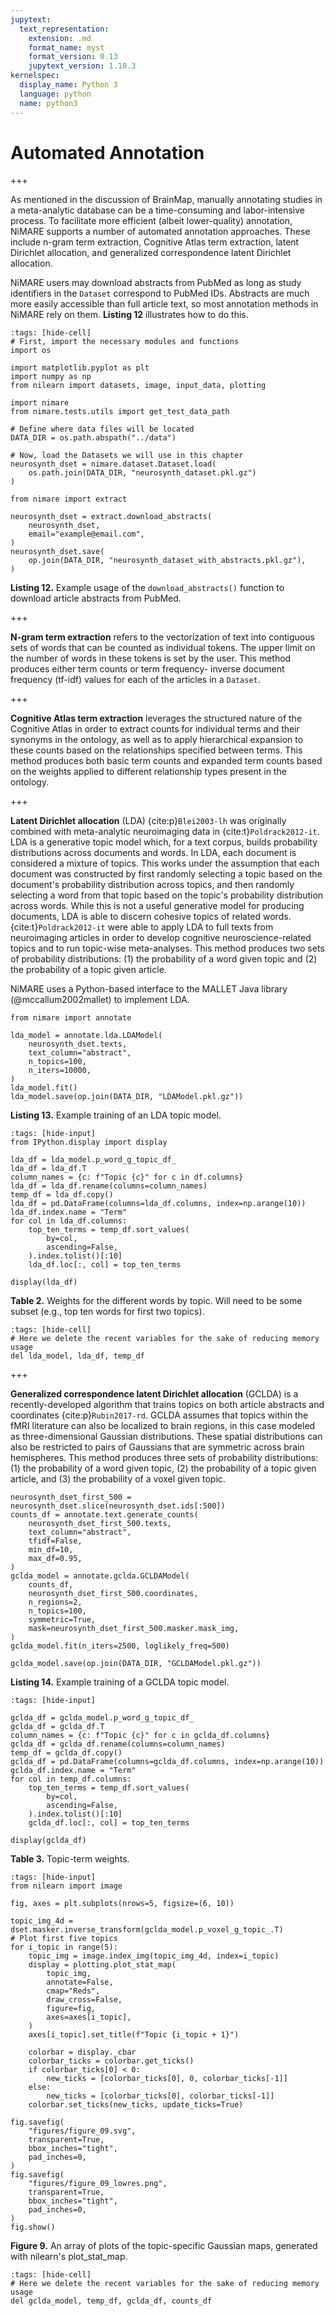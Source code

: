 ```yaml
---
jupytext:
  text_representation:
    extension: .md
    format_name: myst
    format_version: 0.13
    jupytext_version: 1.10.3
kernelspec:
  display_name: Python 3
  language: python
  name: python3
---
```


# Automated Annotation

+++

As mentioned in the discussion of BrainMap, manually annotating studies in a meta-analytic database can be a time-consuming and labor-intensive process.
To facilitate more efficient (albeit lower-quality) annotation, NiMARE supports a number of automated annotation approaches.
These include n-gram term extraction, Cognitive Atlas term extraction, latent Dirichlet allocation, and generalized correspondence latent Dirichlet allocation.

NiMARE users may download abstracts from PubMed as long as study identifiers in the `Dataset` correspond to PubMed IDs.
Abstracts are much more easily accessible than full article text, so most annotation methods in NiMARE rely on them.
**Listing 12** illustrates how to do this.

```{code-cell} ipython3
:tags: [hide-cell]
# First, import the necessary modules and functions
import os

import matplotlib.pyplot as plt
import numpy as np
from nilearn import datasets, image, input_data, plotting

import nimare
from nimare.tests.utils import get_test_data_path

# Define where data files will be located
DATA_DIR = os.path.abspath("../data")

# Now, load the Datasets we will use in this chapter
neurosynth_dset = nimare.dataset.Dataset.load(
    os.path.join(DATA_DIR, "neurosynth_dataset.pkl.gz")
)
```

```{code-cell} ipython3
from nimare import extract

neurosynth_dset = extract.download_abstracts(
    neurosynth_dset,
    email="example@email.com",
)
neurosynth_dset.save(
    op.join(DATA_DIR, "neurosynth_dataset_with_abstracts.pkl.gz"),
)
```

**Listing 12.** Example usage of the `download_abstracts()` function to download article abstracts from PubMed.

+++

**N-gram term extraction** refers to the vectorization of text into contiguous sets of words that can be counted as individual tokens.
The upper limit on the number of words in these tokens is set by the user.
This method produces either term counts or term frequency- inverse document frequency (tf-idf) values for each of the articles in a `Dataset`.

+++

**Cognitive Atlas term extraction** leverages the structured nature of the Cognitive Atlas in order to extract counts for individual terms and their synonyms in the ontology, as well as to apply hierarchical expansion to these counts based on the relationships specified between terms.
This method produces both basic term counts and expanded term counts based on the weights applied to different relationship types present in the ontology.

+++

**Latent Dirichlet allocation** (LDA) \{cite:p}`Blei2003-lh` was originally combined with meta-analytic neuroimaging data in {cite:t}`Poldrack2012-it`.
LDA is a generative topic model which, for a text corpus, builds probability distributions across documents and words.
In LDA, each document is considered a mixture of topics.
This works under the assumption that each document was constructed by first randomly selecting a topic based on the document's probability distribution across topics, and then randomly selecting a word from that topic based on the topic's probability distribution across words.
While this is not a useful generative model for producing documents, LDA is able to discern cohesive topics of related words.
{cite:t}`Poldrack2012-it` were able to apply LDA to full texts from neuroimaging articles in order to develop cognitive neuroscience-related topics and to run topic-wise meta-analyses.
This method produces two sets of probability distributions: (1) the probability of a word given topic and (2) the probability of a topic given article.

NiMARE uses a Python-based interface to the MALLET Java library (@mccallum2002mallet) to implement LDA.

```{code-cell} ipython3
from nimare import annotate

lda_model = annotate.lda.LDAModel(
    neurosynth_dset.texts,
    text_column="abstract",
    n_topics=100,
    n_iters=10000,
)
lda_model.fit()
lda_model.save(op.join(DATA_DIR, "LDAModel.pkl.gz"))
```

**Listing 13.** Example training of an LDA topic model.

```{code-cell} ipython3
:tags: [hide-input]
from IPython.display import display

lda_df = lda_model.p_word_g_topic_df_
lda_df = lda_df.T
column_names = {c: f"Topic {c}" for c in df.columns}
lda_df = lda_df.rename(columns=column_names)
temp_df = lda_df.copy()
lda_df = pd.DataFrame(columns=lda_df.columns, index=np.arange(10))
lda_df.index.name = "Term"
for col in lda_df.columns:
    top_ten_terms = temp_df.sort_values(
        by=col,
        ascending=False,
    ).index.tolist()[:10]
    lda_df.loc[:, col] = top_ten_terms

display(lda_df)
```

**Table 2.** Weights for the different words by topic.
Will need to be some subset (e.g., top ten words for first two topics).

```{code-cell} ipython3
:tags: [hide-cell]
# Here we delete the recent variables for the sake of reducing memory usage
del lda_model, lda_df, temp_df
```

+++

**Generalized correspondence latent Dirichlet allocation** (GCLDA) is a recently-developed algorithm that trains topics on both article abstracts and coordinates {cite:p}`Rubin2017-rd`.
GCLDA assumes that topics within the fMRI literature can also be localized to brain regions, in this case modeled as three-dimensional Gaussian distributions.
These spatial distributions can also be restricted to pairs of Gaussians that are symmetric across brain hemispheres.
This method produces three sets of probability distributions: (1) the probability of a word given topic, (2) the probability of a topic given article, and (3) the probability of a voxel given topic.

```{code-cell} ipython3
neurosynth_dset_first_500 = neurosynth_dset.slice(neurosynth_dset.ids[:500])
counts_df = annotate.text.generate_counts(
    neurosynth_dset_first_500.texts,
    text_column="abstract",
    tfidf=False,
    min_df=10,
    max_df=0.95,
)
gclda_model = annotate.gclda.GCLDAModel(
    counts_df,
    neurosynth_dset_first_500.coordinates,
    n_regions=2,
    n_topics=100,
    symmetric=True,
    mask=neurosynth_dset_first_500.masker.mask_img,
)
gclda_model.fit(n_iters=2500, loglikely_freq=500)

gclda_model.save(op.join(DATA_DIR, "GCLDAModel.pkl.gz"))
```

**Listing 14.** Example training of a GCLDA topic model.

```{code-cell} ipython3
:tags: [hide-input]

gclda_df = gclda_model.p_word_g_topic_df_
gclda_df = gclda_df.T
column_names = {c: f"Topic {c}" for c in gclda_df.columns}
gclda_df = gclda_df.rename(columns=column_names)
temp_df = gclda_df.copy()
gclda_df = pd.DataFrame(columns=gclda_df.columns, index=np.arange(10))
gclda_df.index.name = "Term"
for col in temp_df.columns:
    top_ten_terms = temp_df.sort_values(
        by=col,
        ascending=False,
    ).index.tolist()[:10]
    gclda_df.loc[:, col] = top_ten_terms

display(gclda_df)
```

**Table 3.** Topic-term weights.

```{code-cell} ipython3
:tags: [hide-input]
from nilearn import image

fig, axes = plt.subplots(nrows=5, figsize=(6, 10))

topic_img_4d = dset.masker.inverse_transform(gclda_model.p_voxel_g_topic_.T)
# Plot first five topics
for i_topic in range(5):
    topic_img = image.index_img(topic_img_4d, index=i_topic)
    display = plotting.plot_stat_map(
        topic_img,
        annotate=False,
        cmap="Reds",
        draw_cross=False,
        figure=fig,
        axes=axes[i_topic],
    )
    axes[i_topic].set_title(f"Topic {i_topic + 1}")

    colorbar = display._cbar
    colorbar_ticks = colorbar.get_ticks()
    if colorbar_ticks[0] < 0:
        new_ticks = [colorbar_ticks[0], 0, colorbar_ticks[-1]]
    else:
        new_ticks = [colorbar_ticks[0], colorbar_ticks[-1]]
    colorbar.set_ticks(new_ticks, update_ticks=True)

fig.savefig(
    "figures/figure_09.svg",
    transparent=True,
    bbox_inches="tight",
    pad_inches=0,
)
fig.savefig(
    "figures/figure_09_lowres.png",
    transparent=True,
    bbox_inches="tight",
    pad_inches=0,
)
fig.show()
```

**Figure 9.** An array of plots of the topic-specific Gaussian maps, generated with nilearn's plot_stat_map.

```{code-cell} ipython3
:tags: [hide-cell]
# Here we delete the recent variables for the sake of reducing memory usage
del gclda_model, temp_df, gclda_df, counts_df
```
